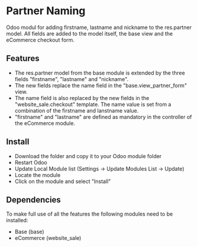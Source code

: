 # Partner Naming
Odoo modul for adding firstname, lastname and nickname to the res.partner model.
All fields are added to the model itself, the base view and the eCommerce checkout form.

## Features
* The res.partner model from the base module is extended by the three fields "firstname", "lastname" and "nickname".
* The new fields replace the name field in the "base.view_partner_form" view.
* The name field is also replaced by the new fields in the "website_sale.checkout" template. The name value is set from a combination of the firstname and lanstname value.
* "firstname" and "lastname" are defined as mandatory in the controller of the eCommerce module.

## Install
* Download the folder and copy it to your Odoo module folder
* Restart Odoo
* Update Local Module list (Settings -> Update Modules List -> Update)
* Locate the module
* Click on the module and select "Install"

## Dependencies
To make full use of all the features the following modules need to be installed:
* Base (base)
* eCommerce (website_sale)
